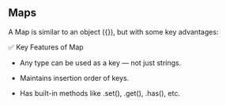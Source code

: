 ## Maps

A Map is similar to an object ({}), but with some key advantages:

✅ Key Features of Map

- Any type can be used as a key — not just strings.

- Maintains insertion order of keys.

- Has built-in methods like .set(), .get(), .has(), etc.
